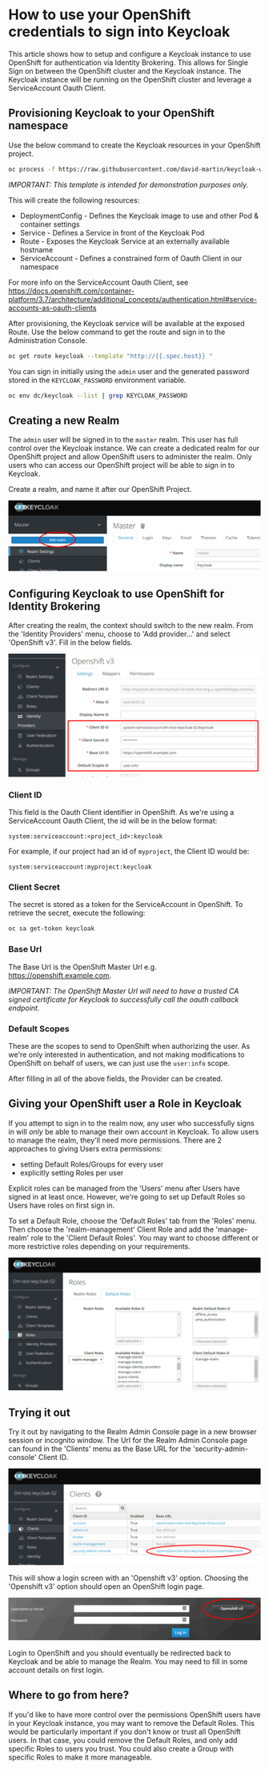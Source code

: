 # How to use your OpenShift credentials to sign into Keycloak

This article shows how to setup and configure a Keycloak instance to use OpenShift for authentication via Identity Brokering. This allows for Single Sign on between the OpenShift cluster and the Keycloak instance. The Keycloak instance will be running on the OpenShift cluster and leverage a ServiceAccount Oauth Client.

## Provisioning Keycloak to your OpenShift namespace

Use the below command to create the Keycloak resources in your OpenShift project.

```bash
oc process -f https://raw.githubusercontent.com/david-martin/keycloak-with-openshift-auth-provider/0.0.2/keycloak-with-openshift-auth-provider.yaml | oc create -f -
```

*IMPORTANT: This template is intended for demonstration purposes only.*

This will create the following resources:

* DeploymentConfig - Defines the Keycloak image to use and other Pod & container settings
* Service - Defines a Service in front of the Keycloak Pod
* Route - Exposes the Keycloak Service at an externally available hostname
* ServiceAccount - Defines a constrained form of Oauth Client in our namespace

For more info on the ServiceAccount Oauth Client, see https://docs.openshift.com/container-platform/3.7/architecture/additional_concepts/authentication.html#service-accounts-as-oauth-clients

After provisioning, the Keycloak service will be available at the exposed Route. Use the below command to get the route and sign in to the Administration Console.

```bash
oc get route keycloak --template "http://{{.spec.host}} "
```

You can sign in initially using the `admin` user and the generated password stored in the `KEYCLOAK_PASSWORD` environment variable.

```bash
oc env dc/keycloak --list | grep KEYCLOAK_PASSWORD
```

## Creating a new Realm

The `admin` user will be signed in to the `master` realm. This user has full control over the Keycloak instance. We can create a dedicated realm for our OpenShift project and allow OpenShift users to administer the realm. Only users who can access our OpenShift project will be able to sign in to Keycloak.

Create a realm, and name it after our OpenShift Project.

![create realm](create_realm_001.png?raw=true "Create Realm")

## Configuring Keycloak to use OpenShift for Identity Brokering

After creating the realm, the context should switch to the new realm. From the 'Identity Providers' menu, choose to 'Add provider...' and select 'OpenShift v3'. Fill in the below fields.

![openshift v3 provider](openshift_v3_provider_002.png?raw=true "Openshift v3 Provider")

### Client ID 

This field is the Oauth Client identifier in OpenShift. As we're using a ServiceAccount Oauth Client, the id will be in the below format:

```
system:serviceaccount:<project_id>:keycloak
```

For example, if our project had an id of `myproject`, the Client ID would be:

```
system:serviceaccount:myproject:keycloak
```

### Client Secret

The secret is stored as a token for the ServiceAccount in OpenShift. To retrieve the secret, execute the following:

```bash
oc sa get-token keycloak
```

### Base Url 

The Base Url is the OpenShift Master Url e.g. https://openshift.example.com.

*IMPORTANT: The OpenShift Master Url will need to have a trusted CA signed certificate for Keycloak to successfully call the oauth callback endpoint.*

### Default Scopes

These are the scopes to send to OpenShift when authorizing the user. As we're only interested in authentication, and not making modifications to OpenShift on behalf of users, we can just use the `user:info` scope.

After filling in all of the above fields, the Provider can be created.

## Giving your OpenShift user a Role in Keycloak

If you attempt to sign in to the realm now, any user who successfully signs in will *only* be able to manage their own account in Keycloak. To allow users to manage the realm, they'll need more permissions. There are 2 approaches to giving Users extra permissions:

* setting Default Roles/Groups for every user
* explicitly setting Roles per user

Explicit roles can be managed from the 'Users' menu after Users have signed in at least once.
However, we're going to set up Default Roles so Users have roles on first sign in.

To set a Default Role, choose the 'Default Roles' tab from the 'Roles' menu. Then choose the 'realm-management' Client Role and add the 'manage-realm' role to the 'Client Default Roles'. You may want to choose different or more restrictive roles depending on your requirements.

![realm roles](realm_roles_001.png?raw=true "Realm Roles")

## Trying it out

Try it out by navigating to the Realm Admin Console page in a new browser session or incognito window. The Url for the Realm Admin Console page can found in the 'Clients' menu as the Base URL for the 'security-admin-console' Client ID.

![realm client](realm_client_001.png?raw=true "Realm Client")

This will show a login screen with an 'Openshift v3' option. Choosing the 'Openshift v3' option should open an OpenShift login page.

![openshift v3 provider](openshift_v3_provider_001.png?raw=true "Openshift v3 Provider")

Login to OpenShift and you should eventually be redirected back to Keycloak and be able to manage the Realm. You may need to fill in some account details on first login.

## Where to go from here?

If you'd like to have more control over the permissions OpenShift users have in your Keycloak instance, you may want to remove the Default Roles. This would be particularly important if you don't know or trust all OpenShift users. In that case, you could remove the Default Roles, and only add specific Roles to users you trust. You could also create a Group with specific Roles to make it more manageable.